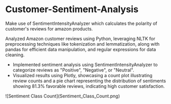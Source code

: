 # Customer-Sentiment-Analysis

<p>Make use of SentimentIntensityAnalyzer which calculates the polarity of customer's reviews for amazon products.</p>

<p>Analyzed Amazon customer reviews using Python, leveraging NLTK for preprocessing techniques like tokenization and lemmatization, along with pandas for efficient data manipulation, and regular expressions for data cleaning.</p>

<ul>
  <li>Implemented sentiment analysis using SentimentIntensityAnalyzer to categorize reviews as "Positive", "Negative", or "Neutral".</li>
  <li>Visualized results using Plotly, showcasing a count plot illustrating review counts and a pie chart representing the distribution of sentiments showing 81.3% favorable reviews, indicating high customer satisfaction.</li>
</ul>
![Sentiment Class Count](Sentiment_Class_Count.png)
